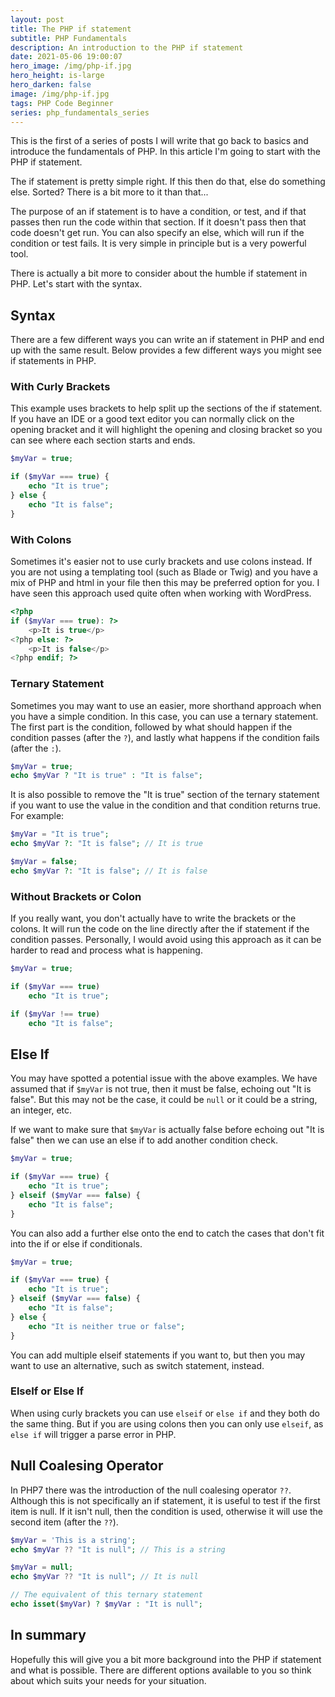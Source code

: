 ```yaml
---
layout: post
title: The PHP if statement
subtitle: PHP Fundamentals
description: An introduction to the PHP if statement
date: 2021-05-06 19:00:07
hero_image: /img/php-if.jpg
hero_height: is-large
hero_darken: false
image: /img/php-if.jpg
tags: PHP Code Beginner
series: php_fundamentals_series
---
```


This is the first of a series of posts I will write that go back to basics and introduce the fundamentals of PHP. In this article I'm going to start with the PHP if statement. 

The if statement is pretty simple right. If this then do that, else do something else. Sorted? There is a bit more to it than that...

The purpose of an if statement is to have a condition, or test, and if that passes then run the code within that section. If it doesn't pass then that code doesn't get run. You can also specify an else, which will run if the condition or test fails. It is very simple in principle but is a very powerful tool.

There is actually a bit more to consider about the humble if statement in PHP. Let's start with the syntax. 

## Syntax

There are a few different ways you can write an if statement in PHP and end up with the same result. Below provides a few different ways you might see if statements in PHP.

### With Curly Brackets

This example uses brackets to help split up the sections of the if statement. If you have an IDE or a good text editor you can normally click on the opening bracket and it will highlight the opening and closing bracket so you can see where each section starts and ends.

```php
$myVar = true;

if ($myVar === true) {
    echo "It is true";
} else {
    echo "It is false";
}
```

### With Colons

Sometimes it's easier not to use curly brackets and use colons instead. If you are not using a templating tool (such as Blade or Twig) and you have a mix of PHP and html in your file then this may be preferred option for you. I have seen this approach used quite often when working with WordPress. 

```php
<?php
if ($myVar === true): ?>
    <p>It is true</p>
<?php else: ?>
    <p>It is false</p>
<?php endif; ?>
```

### Ternary Statement

Sometimes you may want to use an easier, more shorthand approach when you have a simple condition. In this case, you can use a ternary statement. The first part is the condition, followed by what should happen if the condition passes (after the `?`), and lastly what happens if the condition fails (after the `:`). 

```php
$myVar = true;
echo $myVar ? "It is true" : "It is false";
```

It is also possible to remove the "It is true" section of the ternary statement if you want to use the value in the condition and that condition returns true. For example:

```php
$myVar = "It is true";
echo $myVar ?: "It is false"; // It is true

$myVar = false;
echo $myVar ?: "It is false"; // It is false
```

### Without Brackets or Colon

If you really want, you don't actually have to write the brackets or the colons. It will run the code on the line directly after the if statement if the condition passes. Personally, I would avoid using this approach as it can be harder to read and process what is happening.

```php
$myVar = true; 

if ($myVar === true)
    echo "It is true";

if ($myVar !== true)
    echo "It is false";
```

## Else If

You may have spotted a potential issue with the above examples. We have assumed that if `$myVar` is not true, then it must be false, echoing out "It is false". But this may not be the case, it could be `null` or it could be a string, an integer, etc. 

If we want to make sure that `$myVar` is actually false before echoing out "It is false" then we can use an else if to add another condition check. 

```php
$myVar = true;

if ($myVar === true) {
    echo "It is true";
} elseif ($myVar === false) {
    echo "It is false";
}
```

You can also add a further else onto the end to catch the cases that don't fit into the if or else if conditionals.

```php
$myVar = true;

if ($myVar === true) {
    echo "It is true";
} elseif ($myVar === false) {
    echo "It is false";
} else {
    echo "It is neither true or false";
}
```

You can add multiple elseif statements if you want to, but then you may want to use an alternative, such as switch statement, instead.

### ElseIf or Else If

When using curly brackets you can use `elseif` or `else if` and they both do the same thing. But if you are using colons then you can only use `elseif`, as `else if` will trigger a parse error in PHP.

## Null Coalesing Operator

In PHP7 there was the introduction of the null coalesing operator `??`. Although this is not specifically an if statement, it is useful to test if the first item is null. If it isn't null, then the condition is used, otherwise it will use the second item (after the `??`). 

```php
$myVar = 'This is a string';
echo $myVar ?? "It is null"; // This is a string

$myVar = null;
echo $myVar ?? "It is null"; // It is null

// The equivalent of this ternary statement
echo isset($myVar) ? $myVar : "It is null";
```

## In summary

Hopefully this will give you a bit more background into the PHP if statement and what is possible. There are different options available to you so think about which suits your needs for your situation. 
